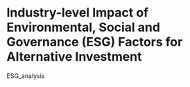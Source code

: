 # Industry-level Impact of Environmental, Social and Governance (ESG) Factors for Alternative Investment
ESG_analysis 
